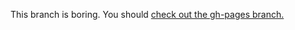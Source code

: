 This branch is boring. You should [check out the gh-pages branch.](https://github.com/mcburton/pomo.io/tree/gh-pages)
